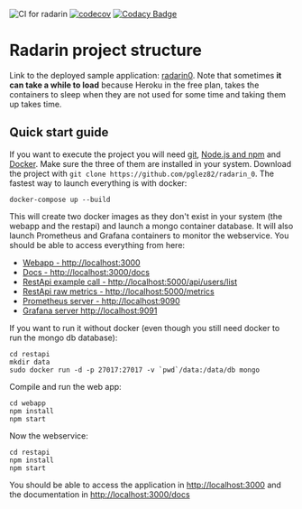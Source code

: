 ![CI for radarin](https://github.com/arquisoft/radarin_es5b/workflows/CI%20for%20radarin/badge.svg)
[![codecov](https://codecov.io/gh/arquisoft/radarin_es5b/branch/master/graph/badge.svg?token=MSC5JW0F0K)](https://codecov.io/gh/arquisoft/radarin_es5b)
[![Codacy Badge](https://app.codacy.com/project/badge/Grade/52d7486a4dd6457c96d34771e8de7391)](https://www.codacy.com/gh/Arquisoft/radarin_es5b/dashboard?utm_source=github.com&amp;utm_medium=referral&amp;utm_content=Arquisoft/radarin_es5b&amp;utm_campaign=Badge_Grade)
# Radarin project structure
Link to the deployed sample application: [radarin0](https://radarin0webapp.herokuapp.com/). Note that sometimes **it can take a while to load** because Heroku in the free plan, takes the containers to sleep when they are not used for some time and taking them up takes time.

## Quick start guide
If you want to execute the project you will need [git](https://git-scm.com/downloads), [Node.js and npm](https://www.npmjs.com/get-npm) and [Docker](https://docs.docker.com/get-docker/). Make sure the three of them are installed in your system. Download the project with `git clone https://github.com/pglez82/radarin_0`. The fastest way to launch everything is with docker:
```
docker-compose up --build
```
This will create two docker images as they don't exist in your system (the webapp and the restapi) and launch a mongo container database. It will also launch Prometheus and Grafana containers to monitor the webservice. You should be able to access everything from here:
 - [Webapp - http://localhost:3000](http://localhost:3000)
 - [Docs - http://localhost:3000/docs](http://localhost:3000/docs)
 - [RestApi example call - http://localhost:5000/api/users/list](http://localhost:5000/api/users/list)
 - [RestApi raw metrics - http://localhost:5000/metrics](http://localhost:5000/metrics)
 - [Prometheus server - http://localhost:9090](http://localhost:9090)
 - [Grafana server http://localhost:9091](http://localhost:9091)
 
If you want to run it without docker (even though you still need docker to run the mongo db database):
```
cd restapi
mkdir data
sudo docker run -d -p 27017:27017 -v `pwd`/data:/data/db mongo
```
Compile and run the web app:
```
cd webapp
npm install
npm start
```
Now the webservice:
```
cd restapi
npm install
npm start
```
You should be able to access the application in [http://localhost:3000](http://localhost:3000) and the documentation in [http://localhost:3000/docs](http://localhost:3000/docs)

